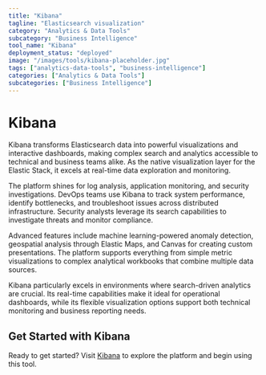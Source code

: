 ```yaml
---
title: "Kibana"
tagline: "Elasticsearch visualization"
category: "Analytics & Data Tools"
subcategory: "Business Intelligence"
tool_name: "Kibana"
deployment_status: "deployed"
image: "/images/tools/kibana-placeholder.jpg"
tags: ["analytics-data-tools", "business-intelligence"]
categories: ["Analytics & Data Tools"]
subcategories: ["Business Intelligence"]
---
```


# Kibana

Kibana transforms Elasticsearch data into powerful visualizations and interactive dashboards, making complex search and analytics accessible to technical and business teams alike. As the native visualization layer for the Elastic Stack, it excels at real-time data exploration and monitoring.

The platform shines for log analysis, application monitoring, and security investigations. DevOps teams use Kibana to track system performance, identify bottlenecks, and troubleshoot issues across distributed infrastructure. Security analysts leverage its search capabilities to investigate threats and monitor compliance.

Advanced features include machine learning-powered anomaly detection, geospatial analysis through Elastic Maps, and Canvas for creating custom presentations. The platform supports everything from simple metric visualizations to complex analytical workbooks that combine multiple data sources.

Kibana particularly excels in environments where search-driven analytics are crucial. Its real-time capabilities make it ideal for operational dashboards, while its flexible visualization options support both technical monitoring and business reporting needs.
## Get Started with Kibana

Ready to get started? Visit [Kibana](https://kibana.com) to explore the platform and begin using this tool.
